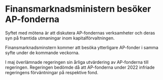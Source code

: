 # Finansmarknadsministern besöker AP-fonderna

Syftet med mötena är att diskutera AP-fondernas verksamheter och deras syn på framtida utmaningar inom kapitalförvaltningen.

Finansmarknadsminstern kommer att besöka ytterligare AP-fonder i samma syfte under de kommande veckorna.

I maj överlämnade regeringen sin årliga utvärdering av AP-fonderna till regeringen. Regeringen bedömde då att AP-fonderna under 2022 infriade regeringens förväntningar på respektive fond.

